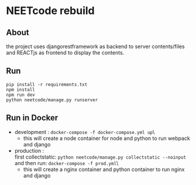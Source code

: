 # NEETcode rebuild 

## About 
the project uses djangorestframework as backend to server contents/files and REACTjs as frontend to display the contents.

## Run 
```pip install -r requirements.txt```\
```npm install```\
```npm run dev```\
```python neetcode/manage.py runserver```

## Run in Docker
- development : ```docker-compose -f docker-compose.yml up```\
  - this will create a node container for node and python to run webpack and django
- production :\
first collectstatic: ```python neetcode/manage.py collectstatic --noinput```\
and then run: ```docker-compose -f prod.yml```\
  - this will create a nginx container and python container to run nginx and django
